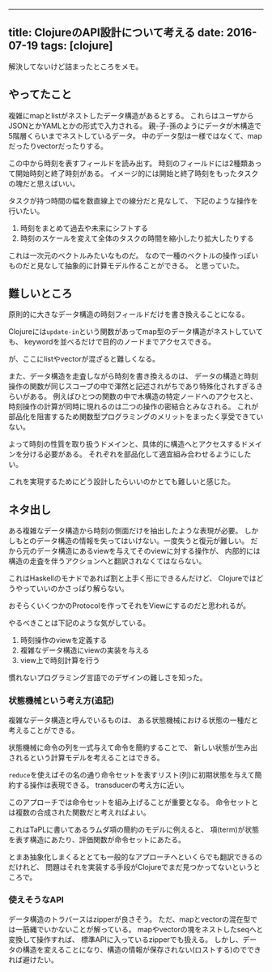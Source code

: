 ------------------
title: ClojureのAPI設計について考える
date: 2016-07-19
tags: [clojure]
------------------

解決してないけど詰まったところをメモ。

## やってたこと

複雑にmapとlistがネストしたデータ構造があるとする。
これらはユーザからJSONとかYAMLとかの形式で入力される。
親-子-孫のようにデータが木構造で5階層くらいまでネストしているデータ。
中のデータ型は一様ではなくて、mapだったりvectorだったりする。

この中から時刻を表すフィールドを読み出す。
時刻のフィールドには2種類あって開始時刻と終了時刻がある。
イメージ的には開始と終了時刻をもったタスクの塊だと思えばいい。

タスクが持つ時間の幅を数直線上での線分だと見なして、
下記のような操作を行いたい。

1. 時刻をまとめて過去や未来にシフトする
2. 時刻のスケールを変えて全体のタスクの時間を縮小したり拡大したりする

これは一次元のベクトルみたいなものだ。
なので一種のベクトルの操作っぽいものだと見なして抽象的に計算モデル作ることができる。
と思っていた。

## 難しいところ

原則的に大きなデータ構造の時刻フィールドだけを書き換えることになる。

Clojureには`update-in`という関数があってmap型のデータ構造がネストしていても、
keywordを並べるだけで目的のノードまでアクセスできる。

が、ここにlistやvectorが混ざると難しくなる。

また、データ構造を走査しながら時刻を書き換えるのは、
データの構造と時刻操作の関数が同じスコープの中で渾然と記述されがちであり特殊化されすぎるきらいがある。
例えばひとつの関数の中で木構造の特定ノードへのアクセスと、
時刻操作の計算が同時に現れるのは二つの操作の密結合とみなされる。
これが部品化を阻害するため関数型プログラミングのメリットをまったく享受できていない。

よって時刻の性質を取り扱うドメインと、具体的に構造へとアクセスするドメインを分ける必要がある。
それぞれを部品化して適宜組み合わせるようにしたい。

これを実現するためにどう設計したらいいのかとても難しいと感じた。

## ネタ出し

ある複雑なデータ構造から時刻の側面だけを抽出したような表現が必要。
しかしもとのデータ構造の情報を失ってはいけない。一度失うと復元が難しい。
だから元のデータ構造にあるviewを与えてそのviewに対する操作が、
内部的には構造の走査を伴うアクションへと翻訳されなくてはならない。

これはHaskellのモナドであれば割と上手く形にできるんだけど、
Clojureではどうやっていいのかさっぱり解らない。

おそらくいくつかのProtocolを作ってそれをViewにするのだと思われるが。

やるべきことは下記のような気がしている。

1. 時刻操作のviewを定義する
2. 複雑なデータ構造にviewの実装を与える
3. view上で時刻計算を行う

慣れないプログラミング言語でのデザインの難しさを知った。

### 状態機械という考え方(追記)

複雑なデータ構造と呼んでいるものは、
ある状態機械における状態の一種だと考えることができる。

状態機械に命令の列を一式与えて命令を簡約することで、
新しい状態が生み出されるという計算モデルを考えることはできる。

`reduce`を使えばその名の通り命令セットを表すリスト(列)に初期状態を与えて簡約する操作は表現できる。
transducerの考え方に近い。

このアプローチでは命令セットを組み上げることが重要となる。
命令セットとは複数の合成された関数だと考えればよい。

これはTaPLに書いてあるラムダ項の簡約のモデルに例えると、
項(term)が状態を表す構造にあたり、評価関数が命令セットにあたる。

とまあ抽象化しまくるととても一般的なアプローチへといくらでも翻訳できるのだけれど、
問題はそれを実装する手段がClojureでまだ見つかってないというところで。

### 使えそうなAPI

データ構造のトラバースはzipperが良さそう。
ただ、mapとvectorの混在型では一筋縄でいかないことが解っている。
mapやvectorの塊をネストしたseqへと変換して操作すれば、
標準APIに入っているzipperでも扱える。
しかし、データの構造を変えることになり、構造の情報が保存されない(ロストする)のでできれば避けたい。
